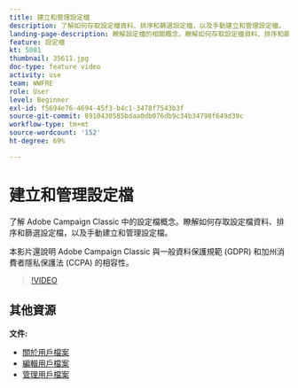 ```yaml
---
title: 建立和管理設定檔
description: 了解如何存取設定檔資料、排序和篩選設定檔，以及手動建立和管理設定檔。 了解應該遵守一般資料保護規範 (GDPR) 和加州消費者隱私保護法 (CCPA) 的規定。
landing-page-description: 瞭解設定檔的相關概念。瞭解如何存取設定檔資料、排序和篩選設定檔，以及手動建立和管理設定檔。了解 GDPR 和 CCPA。
feature: 設定檔
kt: 5081
thumbnail: 35611.jpg
doc-type: feature video
activity: use
team: WWFRE
role: User
level: Beginner
exl-id: f5694e76-4694-45f3-b4c1-3478f7543b3f
source-git-commit: 8910430585bdaa0db076db9c34b34798f649d39c
workflow-type: tm+mt
source-wordcount: '152'
ht-degree: 69%

---
```


# 建立和管理設定檔

了解 Adobe Campaign Classic 中的設定檔概念。瞭解如何存取設定檔資料、排序和篩選設定檔，以及手動建立和管理設定檔。

本影片還說明 Adobe Campaign Classic 與一般資料保護規範 (GDPR) 和加州消費者隱私保護法 (CCPA) 的相容性。

>[!VIDEO](https://video.tv.adobe.com/v/35611?quality=12)

## 其他資源

**文件:**

* [關於用戶檔案](https://experienceleague.adobe.com/docs/campaign-classic/using/getting-started/profile-management/about-profiles.html?lang=en)
* [編輯用戶檔案](https://experienceleague.adobe.com/docs/campaign-classic/using/getting-started/profile-management/editing-a-profile.html?lang=en)
* [管理用戶檔案](https://experienceleague.adobe.com/docs/campaign-classic/using/getting-started/profile-management/adding-profiles.html?lang=en)

